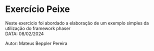 # Exercício Peixe

Neste exercício foi abordado a elaboração de um exemplo simples da utilização do framework phaser  
DATA: 08/02/2024

Autor: Mateus Beppler Pereira
